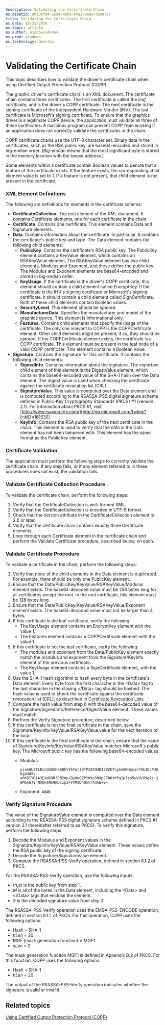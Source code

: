 ```yaml
---
Description: Validating the Certificate Chain
ms.assetid: e0c36f04-1694-40d8-94a1-06ee7de08777
title: Validating the Certificate Chain
ms.date: 05/31/2018
ms.topic: article
ms.author: windowssdkdev
ms.prod: windows
ms.technology: desktop
---
```


# Validating the Certificate Chain

This topic describes how to validate the driver's certificate chain when using Certified Output Protection Protocol (COPP).

The graphic driver's certificate chain is an XML document. The certificate chain contains three certificates. The first certificate is called the *leaf certificate*, and is the driver's COPP certificate. The next certificate is the signing certificate of the Independent Hardware Vendor (IHV). The last certificate is Microsoft's signing certificate. To ensure that the graphics driver is a legitimate COPP device, the application must validate all three of these certificates. A malicious program can prevent COPP from working if an application does not correctly validate the certificates in the chain.

COPP certificate chains use the UTF-8 character set. Binary data in the certificates, such as the RSA public key, are base64-encoded and stored in big-endian order. (*Big-endian* means that the most significant byte is stored in the memory location with the lowest address.)

Some elements within a certificate contain Boolean values to denote that a feature of the certificate exists. If the feature exists, the corresponding child element value is set to 1. If a feature is not present, that child element is not present in the certificate.

### XML Element Definitions

The following are definitions for elements in the certificate schema:

-   **CertificateCollection**. The root element of the XML document. It contains Certificate elements, one for each certificate in the chain.
-   **Certificate**. Contains one certificate. This element contains Data and Signature elements.
-   **Data**. Contains information about the certificate. In particular, it contains the certificate's public key and type. The Data element contains the following child elements:
    -   **PublicKey**. Contains the certificate's RSA public key. The PublicKey element contains a KeyValue element, which contains an RSAKeyValue element. The RSAKeyValue element has two child elements, Modulus and Exponent, and these define the public key. The Modulus and Exponent elements are base64-encoded and stored in big-endian order.
    -   **KeyUsage**. If the certificate is the driver's COPP certificate, this element should contain a child element called EncryptKey. If the certificate is the IHV's signing certificate or Microsoft's signing certificate, it should contain a child element called SignCertificate. Both of these child elements contain Boolean values.
    -   **SecurityLevel**. This element should be ignored.
    -   **ManufacturerData**. Specifies the manufacturer and model of the graphics device. This element is informational only.
    -   **Features**. Contains child elements that specify the usage of the certificate. The only one relevant to COPP is the COPPCertificate element. Other child elements might be present; if so, they should be ignored. If the COPPCertificate element exists, the certificate is a COPP certificate. This element must be present in the leaf node of a valid COPP certificate. This element contains a Boolean value.
-   **Signature**. Contains the signature for this certificate. It contains the following child elements:
    -   **SignedInfo**. Contains information about the signature. The important child element of this element is the DigestValue element, which contains the base64-encoded value of the SHA-1 hash over the Data element. The digest value is used when checking the certificate against the certificate revocation list (CRL).
    -   **SignatureValue**. This value is computed over the Data element and is computed according to the RSASSA-PSS digital signature scheme defined in Public-Key Cryptography Standards (PKCS) \#1 (version 2.1). For information about PKCS \#1, visit [http://www.rsasecurity.com/](http://go.microsoft.com/fwlink?linkID=161630).
    -   **KeyInfo**. Contains the RSA public key of the next certificate in the chain. This element is used to verify that the data in the Data element has not been tampered with. This element has the same format as the PublicKey element.

### Certificate Validation

The application must perform the following steps to correctly validate the certificate chain. If any step fails, or if any element referred to in these procedures does not exist, the validation fails.

### Validate Certificate Collection Procedure

To validate the certificate chain, perform the following steps:

1.  Verify that the CertificateCollection is well-formed XML.
2.  Verify that the CertificateCollection is encoded in UTF-8 format.
3.  Check that the Version attribute in the CertificateCollection element is 2.0 or later.
4.  Verify that the certificate chain contains exactly three Certificate elements.
5.  Loop through each Certificate element in the certificate chain and perform the Validate Certificate procedure, described below, on each.

### Validate Certificate Procedure

To validate a certificate in the chain, perform the following steps:

1.  Verify that none of the child elements in the Data element is duplicated. For example, there should be only one PublicKey element.
2.  Ensure that the Data/PublicKey/KeyValue/RSAKeyValue/Modulus element exists. The base64-decoded value must be 256 bytes long for all certificates except the root. In the root certificate, this element must be 128 bytes long.
3.  Ensure that the Data/PublicKey/KeyValue/RSAKeyValue/Exponent element exists. The base64-decoded value must not be larger than 4 bytes.
4.  If this certificate is the leaf certificate, verify the following:
    -   The KeyUsage element contains an EncryptKey element with the value 1.
    -   The Features element contains a COPPCertificate element with the value 1.
5.  If this certificate is not the leaf certificate, verify the following:
    -   The modulus and exponent from the Data/PublicKey element exactly match the modulus and exponent from the Signature/KeyInfo element of the previous certificate.
    -   The KeyUsage element contains a SignCertificate element, with the value 1.
6.  Use the SHA-1 hash algorithm to hash every byte in the certificate's Data element. Every byte from the first character in the &lt;Data&gt; tag to the last character in the closing &lt;/Data&gt; tag should be hashed. The hash value is used to check the certificate against the certificate revocation list (CRL), as described in [Certificate Revocation Lists](certificate-revocation-lists.md)
7.  Compare the hash value from step 6 with the base64-decoded value of the Signature/SignedInfo/Reference/DigestValue element. These values must match.
8.  Perform the Verify Signature procedure, described below.
9.  If this certificate is not the final certificate in the chain, save the Signature/KeyInfo/KeyValue/RSAKeyValue value for the next iteration of the loop.
10. If this certificate is the final certificate in the chain, ensure that the value of Signature/KeyInfo/KeyValue/RSAKeyValue matches Microsoft's public key. The Microsoft public key has the following base64-encoded values:
    -   Modulus:

        `pjoeWLSTLDonQG8She6QhkYbYott9fPZ8tHdB128ZETcghn5KHoyin7HkJEcPJ0Eg4UdSv a0KDIYDjA3EXd69R3CN2Wp/QyOo0ZPYWYp3NXpJ700tKPgIplzo5wVd/69g7j+j8M66W7V NmDwaNs9mDc1p2+VVMsDhOsV/Au6E+E=`

    -   Exponent: `AQAB`

### Verify Signature Procedure

The value of the SignatureValue element is computed over the Data element according to the RSASSA-PSS digital signature scheme defined in PKCS \#1 version 2.1 (hereinafter referred to as PKCS). To verify this signature, perform the following steps:

1.  Decode the Modulus and Exponent values in the Signature/KeyInfo/KeyValue/RSAKeyValue element. These values define the RSA public key of the signing certificate.
2.  Decode the Signature/SignatureValue element.
3.  Compute the RSASSA-PSS-Verify operation, defined in section 8.1.2 of PKCS.

For the RSASSA-PSS-Verify operation, use the following inputs:

-   (*n*,*e*) is the public key from step 1.
-   *M* is all of the bytes in the Data element, including the &lt;Data&gt; and &lt;/Data&gt; tags that enclose the element.
-   *S* is the decoded signature value from step 2.

The RSASSA-PSS-Verify operation uses the EMSA-PSS-ENCODE operation, defined in section 9.1.1. of PKCS. For this operation, COPP uses the following options:

-   Hash = SHA-1
-   *hLen* = 20
-   MGF (mask generation function) = MGF1
-   *sLen* = 0

The mask generation function MGF1 is defined in Appendix B.2 of PKCS. For this function, COPP uses the following options:

-   Hash = SHA-1
-   *hLen* = 20

The output of the RSASSA-PSS-Verify operation indicates whether the signature is valid or invalid.

## Related topics

<dl> <dt>

[Using Certified Output Protection Protocol (COPP)](using-certified-output-protection-protocol--copp.md)
</dt> </dl>

 

 



